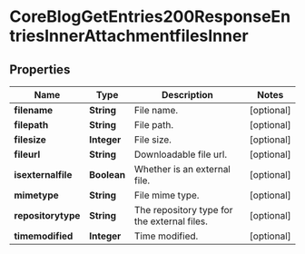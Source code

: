 

# CoreBlogGetEntries200ResponseEntriesInnerAttachmentfilesInner


## Properties

| Name | Type | Description | Notes |
|------------ | ------------- | ------------- | -------------|
|**filename** | **String** | File name. |  [optional] |
|**filepath** | **String** | File path. |  [optional] |
|**filesize** | **Integer** | File size. |  [optional] |
|**fileurl** | **String** | Downloadable file url. |  [optional] |
|**isexternalfile** | **Boolean** | Whether is an external file. |  [optional] |
|**mimetype** | **String** | File mime type. |  [optional] |
|**repositorytype** | **String** | The repository type for the external files. |  [optional] |
|**timemodified** | **Integer** | Time modified. |  [optional] |



